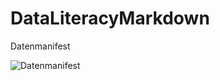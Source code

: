 # DataLiteracyMarkdown

Datenmanifest 

![Datenmanifest](https://user-images.githubusercontent.com/103506877/163821674-6077b11b-1666-4052-bf98-dde244da52c2.png)

